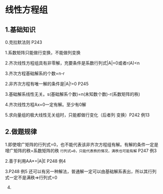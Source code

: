 # 线性方程组


## 1.基础知识

0.克拉默法则 P243

1.系数矩阵只能做行变换，不能做列变换

2.齐次线性方程组具有非零解，充要条件是系数行列式|A|=0或者r(A)<n

3.齐次方程基础解系的个数=n-r

2.非齐次方程有唯一解的条件是|A|!=0 P245

3.基础解系线性无关。s(基础解系个数)=n(未知数个数)-r(系数矩阵的秩)

4.齐次线性方程Ax=0一定有解。至少有0解

5.求向量组的极大线性无关组时，只能都做行变化（后者列 变换）P242 例13



## 2.做题规律

1.即使增广矩阵的行列式=0，也不能代表该非齐次方程组有解。有解的条件一定是增广矩阵的秩=系数矩阵的秩
`行列式=0，只能代表秩的情况，满秩也可能有解` P247 例3

2.善于利用AA*=|A|E P248 例4

3.P248 例5 还可以有另一种解法，普通解一定可以由基础解系表出，所以其行列式一定不是满秩=>行列式=0

4.


